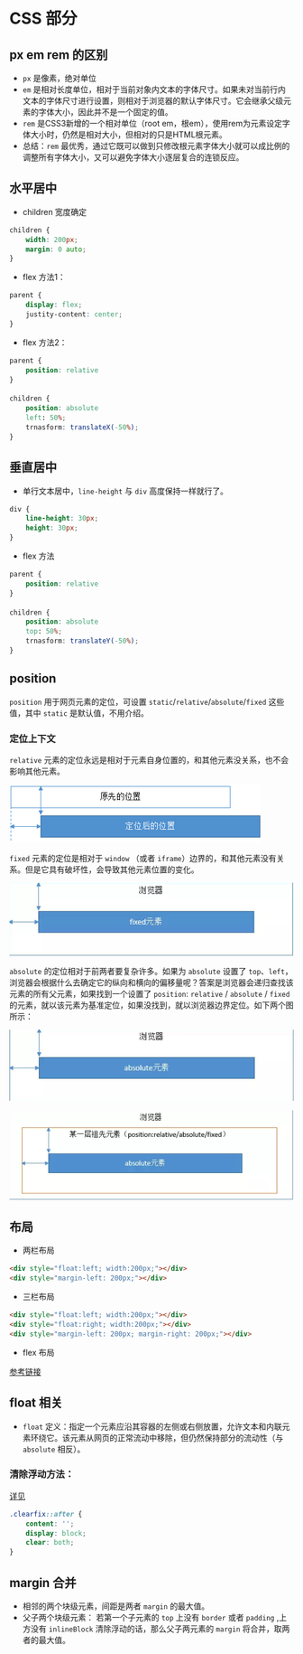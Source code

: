 # CSS 部分

## px em rem 的区别

- `px` 是像素，绝对单位
- `em` 是相对长度单位，相对于当前对象内文本的字体尺寸。如果未对当前行内文本的字体尺寸进行设置，则相对于浏览器的默认字体尺寸。它会继承父级元素的字体大小，因此并不是一个固定的值。
- `rem` 是CSS3新增的一个相对单位（root em，根em），使用rem为元素设定字体大小时，仍然是相对大小，但相对的只是HTML根元素。
- 总结：`rem` 最优秀，通过它既可以做到只修改根元素字体大小就可以成比例的调整所有字体大小，又可以避免字体大小逐层复合的连锁反应。

## 水平居中

- children 宽度确定

```css
children {
    width: 200px;
    margin: 0 auto;
}
```

- flex 方法1：

```css
parent {
    display: flex;
    justity-content: center;
}
```

- flex 方法2：

```css
parent {
    position: relative
}

children {
    position: absolute
    left: 50%;
    trnasform: translateX(-50%);
}
```

## 垂直居中

- 单行文本居中，`line-height` 与 `div` 高度保持一样就行了。

```css
div {
    line-height: 30px;
    height: 30px;
}
```
- flex 方法

```css
parent {
    position: relative
}

children {
    position: absolute
    top: 50%;
    trnasform: translateY(-50%);
}
```
## position

`position` 用于网页元素的定位，可设置 `static`/`relative`/`absolute`/`fixed` 这些值，其中 `static` 是默认值，不用介绍。

### 定位上下文

`relative` 元素的定位永远是相对于元素自身位置的，和其他元素没关系，也不会影响其他元素。

![relative_position.png](https://raw.githubusercontent.com/wangwenyue/Pic-bed/master/relative_position.png)

`fixed` 元素的定位是相对于 `window` （或者 `iframe`）边界的，和其他元素没有关系。但是它具有破坏性，会导致其他元素位置的变化。

![fixed_position.png](https://raw.githubusercontent.com/wangwenyue/Pic-bed/master/fixed_position.png)

`absolute` 的定位相对于前两者要复杂许多。如果为 `absolute` 设置了 `top`、`left`，浏览器会根据什么去确定它的纵向和横向的偏移量呢？答案是浏览器会递归查找该元素的所有父元素，如果找到一个设置了 `position`: `relative` / `absolute` / `fixed` 的元素，就以该元素为基准定位，如果没找到，就以浏览器边界定位。如下两个图所示：

![absolute_position_1.png](https://raw.githubusercontent.com/wangwenyue/Pic-bed/master/absolute_position_1.png)

![absolute_position_2.png](https://raw.githubusercontent.com/wangwenyue/Pic-bed/master/absolute_position_2.png)

## 布局

- 两栏布局

```html
<div style="float:left; width:200px;"></div>
<div style="margin-left: 200px;"></div>
```
- 三栏布局

```html
<div style="float:left; width:200px;"></div>
<div style="float:right; width:200px;"></div>
<div style="margin-left: 200px; margin-right: 200px;"></div>
```
- flex 布局

[参考链接](http://www.ruanyifeng.com/blog/2015/07/flex-grammar.html)

## float 相关

- `float` 定义：指定一个元素应沿其容器的左侧或右侧放置，允许文本和内联元素环绕它。该元素从网页的正常流动中移除，但仍然保持部分的流动性（与 `absolute` 相反）。

### 清除浮动方法：

[详见](https://github.com/wangwenyue/CSS-me/blob/master/example/%E6%B8%85%E9%99%A4%E6%B5%AE%E5%8A%A8.html)

```css
.clearfix::after {
    content: '';
    display: block;
    clear: both;
}
```

## margin 合并

- 相邻的两个块级元素，间距是两者 `margin` 的最大值。
- 父子两个块级元素： 若第一个子元素的 `top` 上没有 `border` 或者 `padding` ,上方没有 `inlineBlock` 清除浮动的话，那么父子两元素的 `margin` 将合并，取两者的最大值。
